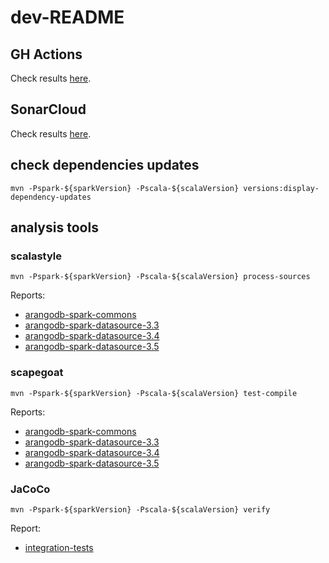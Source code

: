 # dev-README

## GH Actions
Check results [here](https://github.com/arangodb/arangodb-spark-datasource/actions).

## SonarCloud
Check results [here](https://sonarcloud.io/project/overview?id=arangodb_arangodb-spark-datasource).

## check dependencies updates
```shell
mvn -Pspark-${sparkVersion} -Pscala-${scalaVersion} versions:display-dependency-updates
```

## analysis tools

### scalastyle
```shell
mvn -Pspark-${sparkVersion} -Pscala-${scalaVersion} process-sources
```
Reports:
- [arangodb-spark-commons](arangodb-spark-commons/target/scalastyle-output.xml)
- [arangodb-spark-datasource-3.3](arangodb-spark-datasource-3.3/target/scalastyle-output.xml)
- [arangodb-spark-datasource-3.4](arangodb-spark-datasource-3.4/target/scalastyle-output.xml)
- [arangodb-spark-datasource-3.5](arangodb-spark-datasource-3.5/target/scalastyle-output.xml)

### scapegoat
```shell
mvn -Pspark-${sparkVersion} -Pscala-${scalaVersion} test-compile
```
Reports:
- [arangodb-spark-commons](arangodb-spark-commons/target/scapegoat/scapegoat.html)
- [arangodb-spark-datasource-3.3](arangodb-spark-datasource-3.3/target/scapegoat/scapegoat.html)
- [arangodb-spark-datasource-3.4](arangodb-spark-datasource-3.4/target/scapegoat/scapegoat.html)
- [arangodb-spark-datasource-3.5](arangodb-spark-datasource-3.5/target/scapegoat/scapegoat.html)

### JaCoCo
```shell
mvn -Pspark-${sparkVersion} -Pscala-${scalaVersion} verify
```
Report:
- [integration-tests](integration-tests/target/site/jacoco-aggregate/index.html)
